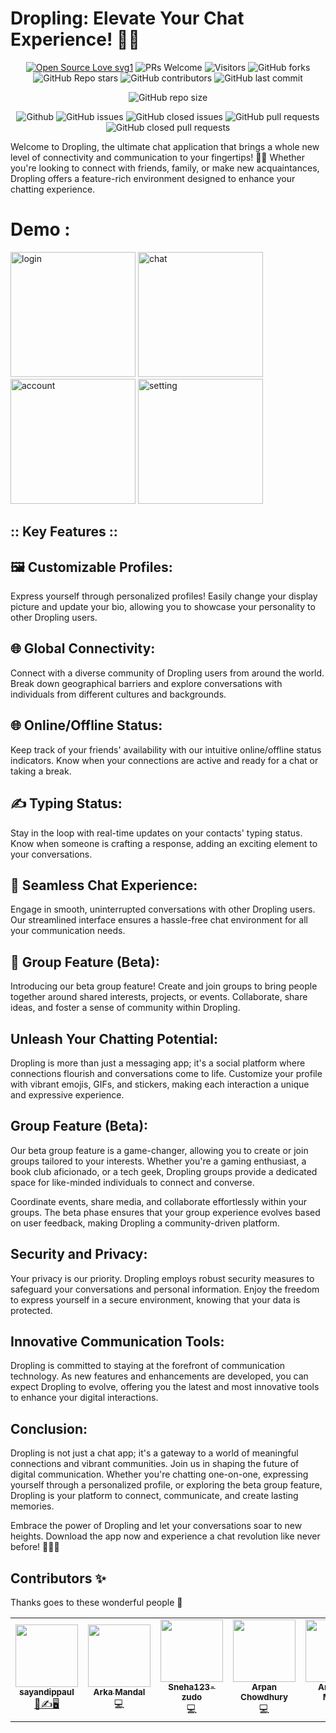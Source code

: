 # Dropling: Elevate Your Chat Experience! 🚀🌐

<div align="center">
 <p>

[![Open Source Love svg1](https://badges.frapsoft.com/os/v1/open-source.svg?v=103)](https://github.com/ellerbrock/open-source-badges/)
![PRs Welcome](https://img.shields.io/badge/PRs-welcome-brightgreen.svg?style=flat)
![Visitors](https://api.visitorbadge.io/api/visitors?path=sayandippaul%2Fdropling-chatapp%20&countColor=%23263759&style=flat)
![GitHub forks](https://img.shields.io/github/forks/sayandippaul/dropling-chatapp)
![GitHub Repo stars](https://img.shields.io/github/stars/sayandippaul/dropling-chatapp)
![GitHub contributors](https://img.shields.io/github/contributors/sayandippaul/dropling-chatapp)
![GitHub last commit](https://img.shields.io/github/last-commit/sayandippaul/dropling-chatapp)

![GitHub repo size](https://img.shields.io/github/repo-size/sayandippaul/dropling-chatapp)

![Github](https://img.shields.io/github/license/sayandippaul/dropling-chatapp)
![GitHub issues](https://img.shields.io/github/issues/sayandippaul/dropling-chatapp)
![GitHub closed issues](https://img.shields.io/github/issues-closed-raw/sayandippaul/dropling-chatapp)
![GitHub pull requests](https://img.shields.io/github/issues-pr/sayandippaul/dropling-chatapp)
![GitHub closed pull requests](https://img.shields.io/github/issues-pr-closed/sayandippaul/dropling-chatapp)

 </p>
 </div>

Welcome to Dropling, the ultimate chat application that brings a whole new level of connectivity and communication to your fingertips! 📱💬 Whether you're looking to connect with friends, family, or make new acquaintances, Dropling offers a feature-rich environment designed to enhance your chatting experience.

# Demo :
<img src="https://github.com/arghadipmanna101/dropling-chatapp/assets/130065095/4c96e556-785f-460d-90a6-0b211fb91c33" alt="login" width="200">
<img src="https://github.com/arghadipmanna101/dropling-chatapp/assets/130065095/e0ccb689-e796-403d-9284-b8c2e29c83b0" alt="chat" width="200">
<img src="https://github.com/arghadipmanna101/dropling-chatapp/assets/130065095/71e4764b-5e3b-4080-9002-90c51c782e39" alt="account" width="200">
<img src="https://github.com/arghadipmanna101/dropling-chatapp/assets/130065095/cd31ccdc-d466-4619-b4d7-015ee88a6527" alt="setting" width="200">




## :: Key Features ::

## 🖼 Customizable Profiles:
Express yourself through personalized profiles! Easily change your display picture and update your bio, allowing you to showcase your personality to other Dropling users.

## 🌐 Global Connectivity:
Connect with a diverse community of Dropling users from around the world. Break down geographical barriers and explore conversations with individuals from different cultures and backgrounds.

## 🌐 Online/Offline Status:
Keep track of your friends' availability with our intuitive online/offline status indicators. Know when your connections are active and ready for a chat or taking a break.

## ✍️ Typing Status:
Stay in the loop with real-time updates on your contacts' typing status. Know when someone is crafting a response, adding an exciting element to your conversations.

## 💬 Seamless Chat Experience:
Engage in smooth, uninterrupted conversations with other Dropling users. Our streamlined interface ensures a hassle-free chat environment for all your communication needs.

## 👥 Group Feature (Beta):
Introducing our beta group feature! Create and join groups to bring people together around shared interests, projects, or events. Collaborate, share ideas, and foster a sense of community within Dropling.

## Unleash Your Chatting Potential:

Dropling is more than just a messaging app; it's a social platform where connections flourish and conversations come to life. Customize your profile with vibrant emojis, GIFs, and stickers, making each interaction a unique and expressive experience.

## Group Feature (Beta):

Our beta group feature is a game-changer, allowing you to create or join groups tailored to your interests. Whether you're a gaming enthusiast, a book club aficionado, or a tech geek, Dropling groups provide a dedicated space for like-minded individuals to connect and converse.

Coordinate events, share media, and collaborate effortlessly within your groups. The beta phase ensures that your group experience evolves based on user feedback, making Dropling a community-driven platform.

## Security and Privacy:

Your privacy is our priority. Dropling employs robust security measures to safeguard your conversations and personal information. Enjoy the freedom to express yourself in a secure environment, knowing that your data is protected.

## Innovative Communication Tools:

Dropling is committed to staying at the forefront of communication technology. As new features and enhancements are developed, you can expect Dropling to evolve, offering you the latest and most innovative tools to enhance your digital interactions.

## Conclusion:

Dropling is not just a chat app; it's a gateway to a world of meaningful connections and vibrant communities. Join us in shaping the future of digital communication. Whether you're chatting one-on-one, expressing yourself through a personalized profile, or exploring the beta group feature, Dropling is your platform to connect, communicate, and create lasting memories.

Embrace the power of Dropling and let your conversations soar to new heights. Download the app now and experience a chat revolution like never before! 🚀🌐💬



## Contributors ✨

Thanks goes to these wonderful people 💜
<table>
  <tr>
    <td align="center"><a href="https://github.com/sayandippaul"><img src="https://avatars.githubusercontent.com/u/97384477?v=4" width="100px;" alt=""/><br /><sub><b>sayandippaul</b></sub></a><br /><a href="#maintenance-Tlazypanda" title="Maintenance">🚧✍️🖥️</a></td>
    <td align="center"><a href="https://github.com/ArkaMandal16"><img src="https://avatars.githubusercontent.com/u/123437008?v=4" width="100px;" alt=""/><br /><sub><b>Arka Mandal</b></sub></a><br /><a title="Code">💻</a></td>
    <td align="center"><a href="https://github.com/Sneha123-zudo"><img src="https://avatars.githubusercontent.com/u/145490348?v=4" width="100px;" alt=""/><br /><sub><b>Sneha123-zudo</b></sub></a><br /><a  title="Code">💻</a></td>
    <td align="center"><a href="https://github.com/apu52"><img src="https://avatars.githubusercontent.com/u/114172928?v=4" width="100px;" alt=""/><br /><sub><b>Arpan Chowdhury</b></sub></a><br /> <a  title="Code">💻</a></td>
    <td align="center"><a href="https://github.com/arghadipmanna101"><img src="https://avatars.githubusercontent.com/u/130065095?v=4" width="100px;" alt=""/><br /><sub><b>Arghadip Manna</b></sub></a><br /><a  title="Code">💻</a></td>
  </tr>
  </table>
